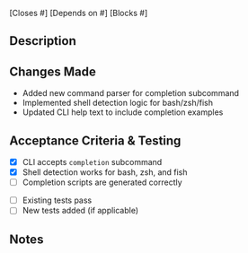[Closes #<!-- task issue number -->] <!-- if applicable: --> [Depends on #<!-- PR number -->] [Blocks #<!-- issue/PR numbers -->]

## Description

<!-- Brief description of what this PR accomplishes -->

## Changes Made

<!-- List the key changes in this PR -->

- Added new command parser for completion subcommand
- Implemented shell detection logic for bash/zsh/fish
- Updated CLI help text to include completion examples

## Acceptance Criteria & Testing

<!-- Copy the acceptance criteria from the task issue and check off completed items -->

- [x] CLI accepts `completion` subcommand
- [x] Shell detection works for bash, zsh, and fish
- [ ] Completion scripts are generated correctly

<!-- Add any additional validation performed -->

- [ ] Existing tests pass
- [ ] New tests added (if applicable)

## Notes

<!-- Any additional context, screenshots, or implementation details -->
